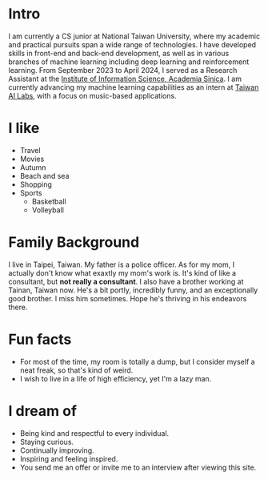 # Intro

I am currently a CS junior at National Taiwan University, where my academic and practical pursuits span a wide range of technologies. I have developed skills in front-end and back-end development, as well as in various branches of machine learning including deep learning and reinforcement learning. From September 2023 to April 2024, I served as a Research Assistant at the [Institute of Information Science, Academia Sinica](https://www.iis.sinica.edu.tw/en/index.html). I am currently advancing my machine learning capabilities as an intern at [Taiwan AI Labs](https://ailabs.tw), with a focus on music-based applications.

# I like

- Travel
- Movies
- Autumn
- Beach and sea
- Shopping
- Sports
    - Basketball
    - Volleyball

# Family Background

I live in Taipei, Taiwan. My father is a police officer. As for my mom, I actually don't know what exaxtly my mom's work is. It's kind of like a consultant, but **not really a consultant**. I also have a brother working at Tainan, Taiwan now. He's a bit portly, incredibly funny, and an exceptionally good brother. I miss him sometimes. Hope he's thriving in his endeavors there.


# Fun facts

- For most of the time, my room is totally a dump, but I consider myself a neat freak, so that's kind of weird.
- I wish to live in a life of high efficiency, yet I'm a lazy man.

# I dream of

- Being kind and respectful to every individual.
- Staying curious.
- Continually improving.
- Inspiring and feeling inspired.
- You send me an offer or invite me to an interview after viewing this site.
<!-- - You not checking the commit history for earlier drafts of this file. -->

